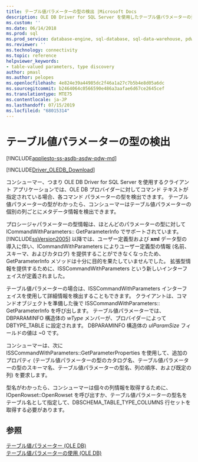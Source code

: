 ```yaml
---
title: テーブル値パラメーターの型の検出 |Microsoft Docs
description: OLE DB Driver for SQL Server を使用したテーブル値パラメーターの型検出
ms.custom: ''
ms.date: 06/14/2018
ms.prod: sql
ms.prod_service: database-engine, sql-database, sql-data-warehouse, pdw
ms.reviewer: ''
ms.technology: connectivity
ms.topic: reference
helpviewer_keywords:
- table-valued parameters, type discovery
author: pmasl
ms.author: pelopes
ms.openlocfilehash: 4e824e39a44985dc2f46a1a27c7b5b4e8d05a6dc
ms.sourcegitcommit: b2464064c0566590e486a3aafae6d67ce2645cef
ms.translationtype: MTE75
ms.contentlocale: ja-JP
ms.lasthandoff: 07/15/2019
ms.locfileid: "68015314"
---
```

# <a name="table-valued-parameter-type-discovery"></a>テーブル値パラメーターの型の検出
[!INCLUDE[appliesto-ss-asdb-asdw-pdw-md](../../../includes/appliesto-ss-asdb-asdw-pdw-md.md)]

[!INCLUDE[Driver_OLEDB_Download](../../../includes/driver_oledb_download.md)]

  コンシューマー、つまり OLE DB Driver for SQL Server を使用するクライアント アプリケーションでは、OLE DB プロバイダーに対してコマンド テキストが指定されている場合、各コマンド パラメーターの型を検出できます。 テーブル値パラメーターの型がわかったら、コンシューマーはテーブル値パラメーターの個別の列ごとにメタデータ情報を検出できます。  
  
 プロシージャパラメーターの型情報は、ほとんどのパラメーターの型に対して ICommandWithParameters:: GetParameterInfo でサポートされています。 [!INCLUDE[ssVersion2005](../../../includes/ssversion2005-md.md)] 以降では、ユーザー定義型および **xml** データ型の導入に伴い、ICommandWithParameters によりユーザー定義型の情報 (名前、スキーマ、およびカタログ) を提供することができなくなったため、GetParameterInfo メソッドは十分に目的を果たしていませんでした。 拡張型情報を提供するために、ISSCommandWithParameters という新しいインターフェイスが定義されました。  
  
 テーブル値パラメーターの場合は、ISSCommandWithParameters インターフェイスを使用して詳細情報を検出することもできます。 クライアントは、コマンドオブジェクトを準備した後で ISSCommandWithParameters:: GetParameterInfo を呼び出します。 テーブル値パラメーターでは、DBPARAMINFO 構造体の *wType* メンバーが、プロバイダーによって DBTYPE_TABLE に設定されます。 DBPARAMINFO 構造体の *ulParamSize* フィールドの値は ~0 です。  
  
 コンシューマーは、次に ISSCommandWithParameters::GetParameterProperties を使用して、追加のプロパティ (テーブル値パラメーターの型のカタログ名、テーブル値パラメーターの型のスキーマ名、テーブル値パラメーターの型名、列の順序、および既定の列) を要求します。  
  
 型名がわかったら、コンシューマーは個々の列情報を取得するために、IOpenRowset::OpenRowset を呼び出すか、テーブル値パラメーターの型名をテーブル名として指定して、DBSCHEMA_TABLE_TYPE_COLUMNS 行セットを取得する必要があります。  
  
## <a name="see-also"></a>参照  
 [テーブル値パラメーター &#40;OLE DB&#41;](../../oledb/ole-db-table-valued-parameters/table-valued-parameters-ole-db.md)   
 [テーブル値パラメーターの使用 &#40;OLE DB&#41;](../../oledb/ole-db-how-to/use-table-valued-parameters-ole-db.md)  
  
  
